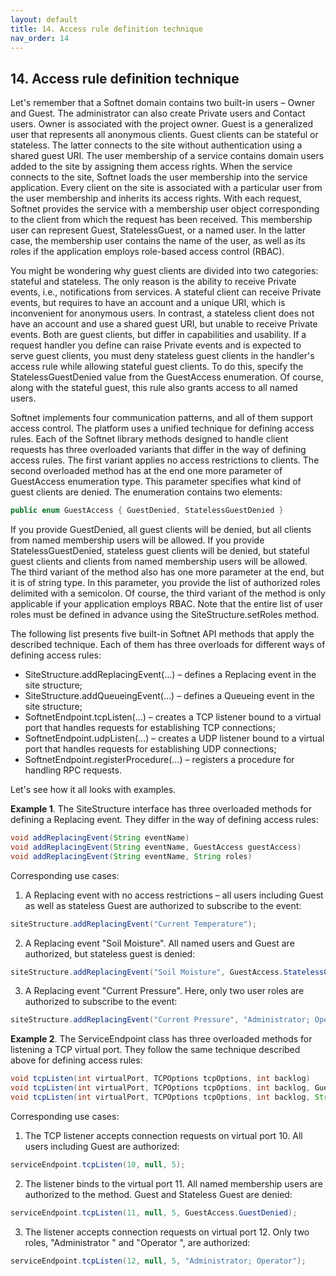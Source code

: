 ```yaml
---
layout: default
title: 14. Access rule definition technique
nav_order: 14
---
```


## 14. Access rule definition technique

Let's remember that a Softnet domain contains two built-in users – Owner and Guest. The administrator can also create Private users and Contact users. Owner is associated with the project owner. Guest is a generalized user that represents all anonymous clients. Guest clients can be stateful or stateless. The latter connects to the site without authentication using a shared guest URI. The user membership of a service contains domain users added to the site by assigning them access rights. When the service connects to the site, Softnet loads the user membership into the service application. Every client on the site is associated with a particular user from the user membership and inherits its access rights. With each request, Softnet provides the service with a membership user object corresponding to the client from which the request has been received. This membership user can represent Guest, StatelessGuest, or a named user. In the latter case, the membership user contains the name of the user, as well as its roles if the application employs role-based access control (RBAC).  

You might be wondering why guest clients are divided into two categories: stateful and stateless. The only reason is the ability to receive Private events, i.e., notifications from services. A stateful client can receive Private events, but requires to have an account and a unique URI, which is inconvenient for anonymous users. In contrast, a stateless client does not have an account and use a shared guest URI, but unable to receive Private events. Both are guest clients, but differ in capabilities and usability. If a request handler you define can raise Private events and is expected to serve guest clients, you must deny stateless guest clients in the handler's access rule while allowing stateful guest clients. To do this, specify the StatelessGuestDenied value from the GuestAccess enumeration. Of course, along with the stateful guest, this rule also grants access to all named users.  

Softnet implements four communication patterns, and all of them support access control. The platform uses a unified technique for defining access rules. Each of the Softnet library methods designed to handle client requests has three overloaded variants that differ in the way of defining access rules. The first variant applies no access restrictions to clients. The second overloaded method has at the end one more parameter of <span class="datatype">GuestAccess</span> enumeration type. This parameter specifies what kind of guest clients are denied. The enumeration contains two elements:
```java
public enum GuestAccess { GuestDenied, StatelessGuestDenied }
```
If you provide <span class="field">GuestDenied</span>, all guest clients will be denied, but all clients from named membership users will be allowed. If you provide <span class="field">StatelessGuestDenied</span>, stateless guest clients will be denied, but stateful guest clients and clients from named membership users will be allowed. The third variant of the method also has one more parameter at the end, but it is of string type. In this parameter, you provide the list of authorized roles delimited with a semicolon. Of course, the third variant of the method is only applicable if your application employs RBAC. Note that the entire list of user roles must be defined in advance using the <span class="datatype">SiteStructure</span>.<span class="method">setRoles</span> method.  

The following list presents five built-in Softnet API methods that apply the described technique. Each of them has three overloads for different ways of defining access rules:
*	<span class="datatype">SiteStructure</span>.<span class="method">addReplacingEvent(…)</span> – defines a Replacing event in the site structure;
*	<span class="datatype">SiteStructure</span>.<span class="method">addQueueingEvent(…)</span> – defines a Queueing event in the site structure;
*	<span class="datatype">SoftnetEndpoint</span>.<span class="method">tcpListen(…)</span> – creates a TCP listener bound to a virtual port that handles requests for establishing TCP connections;
*	<span class="datatype">SoftnetEndpoint</span>.<span class="method">udpListen(…)</span> – creates a UDP listener bound to a virtual port that handles requests for establishing UDP connections;
*	<span class="datatype">SoftnetEndpoint</span>.<span class="method">registerProcedure(…)</span> – registers a procedure for handling RPC requests.  

Let's see how it all looks with examples.

**Example 1**. The <span class="datatype">SiteStructure</span> interface has three overloaded methods for defining a Replacing event. They differ in the way of defining access rules:
```java
void addReplacingEvent(String eventName)
void addReplacingEvent(String eventName, GuestAccess guestAccess)
void addReplacingEvent(String eventName, String roles)
```
Corresponding use cases:  

1) A Replacing event with no access restrictions – all users including Guest as well as stateless Guest are authorized to subscribe to the event:
```java
siteStructure.addReplacingEvent("Current Temperature");
```

2) A Replacing event "Soil Moisture". All named users and Guest are authorized, but stateless guest is denied:
```java
siteStructure.addReplacingEvent("Soil Moisture", GuestAccess.StatelessGuestDenied);
```

3) A Replacing event "Current Pressure". Here, only two user roles are authorized to subscribe to the event:
```java
siteStructure.addReplacingEvent("Current Pressure", "Administrator; Operator");
```

**Example 2**. The <span class="datatype">ServiceEndpoint</span> class has three overloaded methods for listening a TCP virtual port. They follow the same technique described above for defining access rules:
```java
void tcpListen(int virtualPort, TCPOptions tcpOptions, int backlog)
void tcpListen(int virtualPort, TCPOptions tcpOptions, int backlog, GuestAccess guestAccess)
void tcpListen(int virtualPort, TCPOptions tcpOptions, int backlog, String roles)
```

Corresponding use cases:  

1) The TCP listener accepts connection requests on virtual port 10. All users including Guest are authorized:
```java
serviceEndpoint.tcpListen(10, null, 5);
```

2) The listener binds to the virtual port 11. All named membership users are authorized to the method. Guest and Stateless Guest are denied:
```java
serviceEndpoint.tcpListen(11, null, 5, GuestAccess.GuestDenied);
```

3) The listener accepts connection requests on virtual port 12. Only two roles, "Administrator " and "Operator ", are authorized:
```java
serviceEndpoint.tcpListen(12, null, 5, "Administrator; Operator");
```

